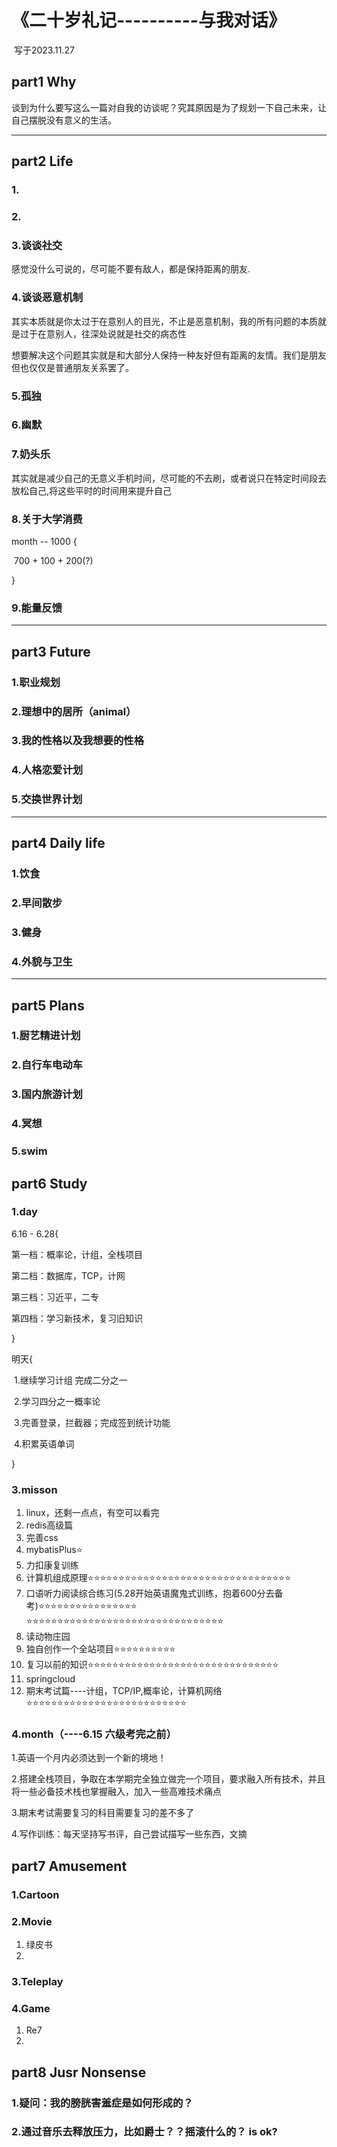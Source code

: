# 								《二十岁礼记----------与我对话》

​																								写于2023.11.27  																



## part1  Why

谈到为什么要写这么一篇对自我的访谈呢？究其原因是为了规划一下自己未来，让自己摆脱没有意义的生活。

-------------------------------------------------------------------------------------------------------------------------------------------------------------------------------------------

## part2 Life

### 1.

### 2.

### 3.谈谈社交

感觉没什么可说的，尽可能不要有敌人，都是保持距离的朋友.

### 4.谈谈恶意机制

其实本质就是你太过于在意别人的目光，不止是恶意机制，我的所有问题的本质就是过于在意别人，往深处说就是社交的病态性

想要解决这个问题其实就是和大部分人保持一种友好但有距离的友情。我们是朋友但也仅仅是普通朋友关系罢了。



### 5.孤独

### 6.幽默

### 7.奶头乐

其实就是减少自己的无意义手机时间，尽可能的不去刷，或者说只在特定时间段去放松自己,将这些平时的时间用来提升自己

### 8.关于大学消费

month  -- 1000  { 

​			700 + 100 + 200(?)

}

### 9.能量反馈

-------------------------------------------------------------------------------------------------------------------------------------------------------------------------------------------

## part3 Future

### 1.职业规划

### 2.理想中的居所（animal）

### 3.我的性格以及我想要的性格

### 4.人格恋爱计划

### 5.交换世界计划

-------------------------------------------------------------------------------------------------------------------------------------------------------------------------------------------

## part4 Daily life

### 1.饮食

### 2.早间散步

### 3.健身

### 4.外貌与卫生

-------------------------------------------------------------------------------------------------------------------------------------------------------------------------------------------

## part5 Plans

### 1.厨艺精进计划

### 2.自行车电动车

### 3.国内旅游计划

### 4.冥想

### 5.swim













## part6 Study

### 1.day

6.16 - 6.28{

第一档：概率论，计组，全栈项目

第二档：数据库，TCP，计网

第三档：习近平，二专

第四档：学习新技术，复习旧知识

}

明天{

​	1.继续学习计组 完成二分之一

​    2.学习四分之一概率论

​	3.完善登录，拦截器；完成签到统计功能

​	4.积累英语单词

}











### 3.misson

1. linux，还剩一点点，有空可以看完
1. redis高级篇
1. 完善css
1. mybatisPlus⭐
1. 力扣康复训练
1. 计算机组成原理⭐⭐⭐⭐⭐⭐⭐⭐⭐⭐⭐⭐⭐⭐⭐⭐⭐⭐⭐⭐⭐⭐⭐⭐⭐⭐⭐⭐⭐⭐⭐⭐⭐
1. 口语听力阅读综合练习(5.28开始英语魔鬼式训练，抱着600分去备考)⭐⭐⭐⭐⭐⭐⭐⭐⭐⭐⭐⭐⭐⭐⭐⭐
   ⭐⭐⭐⭐⭐⭐⭐⭐⭐⭐⭐⭐⭐⭐⭐⭐⭐⭐⭐⭐⭐⭐⭐⭐⭐⭐⭐⭐⭐⭐⭐⭐
1. 读动物庄园
1. 独自创作一个全站项目⭐⭐⭐⭐⭐⭐⭐⭐⭐⭐
1. 复习以前的知识⭐⭐⭐⭐⭐⭐⭐⭐⭐⭐⭐⭐⭐⭐⭐⭐⭐⭐⭐⭐⭐⭐⭐⭐⭐⭐⭐⭐⭐⭐⭐
1. springcloud
1. 期末考试篇----计组，TCP/IP,概率论，计算机网络⭐⭐⭐⭐⭐⭐⭐⭐⭐⭐⭐⭐⭐⭐⭐⭐⭐⭐⭐⭐⭐⭐⭐⭐⭐⭐







### 4.month（----6.15 六级考完之前）

1.英语一个月内必须达到一个新的境地！

2.搭建全栈项目，争取在本学期完全独立做完一个项目，要求融入所有技术，并且将一些必备技术栈也掌握融入，加入一些高难技术痛点

3.期末考试需要复习的科目需要复习的差不多了

4.写作训练：每天坚持写书评，自己尝试描写一些东西，文摘









## part7 Amusement

### 1.Cartoon  

### 2.Movie

1. 绿皮书
3. 

### 3.Teleplay



### 4.Game

1. Re7
1. 



## part8 Jusr Nonsense

### 1.疑问：我的膀胱害羞症是如何形成的？

### 2.通过音乐去释放压力，比如爵士？？摇滚什么的？ is ok?
